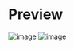 # Preview
![image](https://user-images.githubusercontent.com/102242173/191558676-0d6a9b4a-bad2-40c1-9ef3-f6fb12ba692c.png)
![image](https://user-images.githubusercontent.com/102242173/191558602-38e2132e-4e2b-465c-b9d1-a80a62dc08c5.png)
